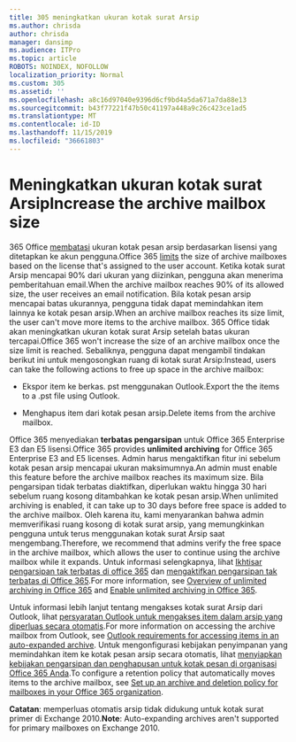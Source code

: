 ```yaml
---
title: 305 meningkatkan ukuran kotak surat Arsip
ms.author: chrisda
author: chrisda
manager: dansimp
ms.audience: ITPro
ms.topic: article
ROBOTS: NOINDEX, NOFOLLOW
localization_priority: Normal
ms.custom: 305
ms.assetid: ''
ms.openlocfilehash: a8c16d97040e9396d6cf9bd4a5da671a7da88e13
ms.sourcegitcommit: b43f77221f47b50c41197a448a9c26c423ce1ad5
ms.translationtype: MT
ms.contentlocale: id-ID
ms.lasthandoff: 11/15/2019
ms.locfileid: "36661803"
---
```

# <a name="increase-the-archive-mailbox-size"></a><span data-ttu-id="6a5a7-102">Meningkatkan ukuran kotak surat Arsip</span><span class="sxs-lookup"><span data-stu-id="6a5a7-102">Increase the archive mailbox size</span></span>

<span data-ttu-id="6a5a7-103">365 Office [membatasi](https://docs.microsoft.com/office365/servicedescriptions/exchange-online-service-description/exchange-online-limits#mailbox-storage-limits) ukuran kotak pesan arsip berdasarkan lisensi yang ditetapkan ke akun pengguna.</span><span class="sxs-lookup"><span data-stu-id="6a5a7-103">Office 365 [limits](https://docs.microsoft.com/office365/servicedescriptions/exchange-online-service-description/exchange-online-limits#mailbox-storage-limits) the size of archive mailboxes based on the license that's assigned to the user account.</span></span> <span data-ttu-id="6a5a7-104">Ketika kotak surat Arsip mencapai 90% dari ukuran yang diizinkan, pengguna akan menerima pemberitahuan email.</span><span class="sxs-lookup"><span data-stu-id="6a5a7-104">When the archive mailbox reaches 90% of its allowed size, the user receives an email notification.</span></span> <span data-ttu-id="6a5a7-105">Bila kotak pesan arsip mencapai batas ukurannya, pengguna tidak dapat memindahkan item lainnya ke kotak pesan arsip.</span><span class="sxs-lookup"><span data-stu-id="6a5a7-105">When an archive mailbox reaches its size limit, the user can't move more items to the archive mailbox.</span></span> <span data-ttu-id="6a5a7-106">365 Office tidak akan meningkatkan ukuran kotak surat Arsip setelah batas ukuran tercapai.</span><span class="sxs-lookup"><span data-stu-id="6a5a7-106">Office 365 won't increase the size of an archive mailbox once the size limit is reached.</span></span> <span data-ttu-id="6a5a7-107">Sebaliknya, pengguna dapat mengambil tindakan berikut ini untuk mengosongkan ruang di kotak surat Arsip:</span><span class="sxs-lookup"><span data-stu-id="6a5a7-107">Instead, users can take the following actions to free up space in the archive mailbox:</span></span>

- <span data-ttu-id="6a5a7-108">Ekspor item ke berkas. pst menggunakan Outlook.</span><span class="sxs-lookup"><span data-stu-id="6a5a7-108">Export the the items to a .pst file using Outlook.</span></span>

- <span data-ttu-id="6a5a7-109">Menghapus item dari kotak pesan arsip.</span><span class="sxs-lookup"><span data-stu-id="6a5a7-109">Delete items from the archive mailbox.</span></span>

<span data-ttu-id="6a5a7-110">Office 365 menyediakan **terbatas pengarsipan** untuk Office 365 Enterprise E3 dan E5 lisensi.</span><span class="sxs-lookup"><span data-stu-id="6a5a7-110">Office 365 provides **unlimited archiving** for Office 365 Enterprise E3 and E5 licenses.</span></span> <span data-ttu-id="6a5a7-111">Admin harus mengaktifkan fitur ini sebelum kotak pesan arsip mencapai ukuran maksimumnya.</span><span class="sxs-lookup"><span data-stu-id="6a5a7-111">An admin must enable this feature before the archive mailbox reaches its maximum size.</span></span> <span data-ttu-id="6a5a7-112">Bila pengarsipan tidak terbatas diaktifkan, diperlukan waktu hingga 30 hari sebelum ruang kosong ditambahkan ke kotak pesan arsip.</span><span class="sxs-lookup"><span data-stu-id="6a5a7-112">When unlimited archiving is enabled, it can take up to 30 days before free space is added to the archive mailbox.</span></span> <span data-ttu-id="6a5a7-113">Oleh karena itu, kami menyarankan bahwa admin memverifikasi ruang kosong di kotak surat arsip, yang memungkinkan pengguna untuk terus menggunakan kotak surat Arsip saat mengembang.</span><span class="sxs-lookup"><span data-stu-id="6a5a7-113">Therefore, we recommend that admins verify the free space in the archive mailbox, which allows the user to continue using the archive mailbox while it expands.</span></span> <span data-ttu-id="6a5a7-114">Untuk informasi selengkapnya, lihat [Ikhtisar pengarsipan tak terbatas di office 365](https://docs.microsoft.com/office365/securitycompliance/unlimited-archiving) dan [mengaktifkan pengarsipan tak terbatas di Office 365](https://docs.microsoft.com/office365/securitycompliance/enable-unlimited-archiving).</span><span class="sxs-lookup"><span data-stu-id="6a5a7-114">For more information, see [Overview of unlimited archiving in Office 365](https://docs.microsoft.com/office365/securitycompliance/unlimited-archiving) and [Enable unlimited archiving in Office 365](https://docs.microsoft.com/office365/securitycompliance/enable-unlimited-archiving).</span></span>

<span data-ttu-id="6a5a7-115">Untuk informasi lebih lanjut tentang mengakses kotak surat Arsip dari Outlook, lihat [persyaratan Outlook untuk mengakses item dalam arsip yang diperluas secara otomatis](https://docs.microsoft.com/office365/securitycompliance/unlimited-archiving#outlook-requirements-for-accessing-items-in-an-auto-expanded-archive).</span><span class="sxs-lookup"><span data-stu-id="6a5a7-115">For more information on accessing the archive mailbox from Outlook, see [Outlook requirements for accessing items in an auto-expanded archive](https://docs.microsoft.com/office365/securitycompliance/unlimited-archiving#outlook-requirements-for-accessing-items-in-an-auto-expanded-archive).</span></span> <span data-ttu-id="6a5a7-116">Untuk mengonfigurasi kebijakan penyimpanan yang memindahkan item ke kotak pesan arsip secara otomatis, lihat [menyiapkan kebijakan pengarsipan dan penghapusan untuk kotak pesan di organisasi Office 365 Anda](https://docs.microsoft.com/office365/securitycompliance/set-up-an-archive-and-deletion-policy-for-mailboxes).</span><span class="sxs-lookup"><span data-stu-id="6a5a7-116">To configure a retention policy that automatically moves items to the archive mailbox, see [Set up an archive and deletion policy for mailboxes in your Office 365 organization](https://docs.microsoft.com/office365/securitycompliance/set-up-an-archive-and-deletion-policy-for-mailboxes).</span></span>

<span data-ttu-id="6a5a7-117">**Catatan**: memperluas otomatis arsip tidak didukung untuk kotak surat primer di Exchange 2010.</span><span class="sxs-lookup"><span data-stu-id="6a5a7-117">**Note**: Auto-expanding archives aren't supported for primary mailboxes on Exchange 2010.</span></span>
